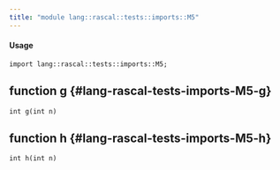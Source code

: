 ```yaml
---
title: "module lang::rascal::tests::imports::M5"
---
```


#### Usage

`import lang::rascal::tests::imports::M5;`


## function g {#lang-rascal-tests-imports-M5-g}

```rascal
int g(int n)

```

## function h {#lang-rascal-tests-imports-M5-h}

```rascal
int h(int n)

```

